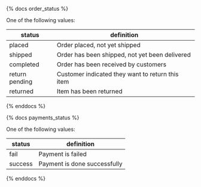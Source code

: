 {% docs order_status %}
	
One of the following values: 

| status         | definition                                       |
|----------------|--------------------------------------------------|
| placed         | Order placed, not yet shipped                    |
| shipped        | Order has been shipped, not yet been delivered   |
| completed      | Order has been received by customers             |
| return pending | Customer indicated they want to return this item |
| returned       | Item has been returned                           |

{% enddocs %}


{% docs payments_status %}
	
One of the following values: 

| status         | definition                                       |
|----------------|--------------------------------------------------|
| fail           | Payment is failed                                |
| success        | Payment is done successfully                     |

{% enddocs %}